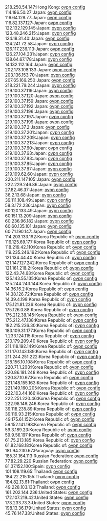 218.250.54.147:Hong Kong: [ovpn config](vpn/218_250_54_147.ovpn)  
114.186.50.27:Japan: [ovpn config](vpn/114_186_50_27.ovpn)  
116.64.128.77:Japan: [ovpn config](vpn/116_64_128_77.ovpn)  
116.82.137.127:Japan: [ovpn config](vpn/116_82_137_127.ovpn)  
122.132.129.145:Japan: [ovpn config](vpn/122_132_129_145.ovpn)  
123.48.246.215:Japan: [ovpn config](vpn/123_48_246_215.ovpn)  
124.18.31.40:Japan: [ovpn config](vpn/124_18_31_40.ovpn)  
124.241.72.58:Japan: [ovpn config](vpn/124_241_72_58.ovpn)  
126.117.236.113:Japan: [ovpn config](vpn/126_117_236_113.ovpn)  
126.27.104.231:Japan: [ovpn config](vpn/126_27_104_231.ovpn)  
138.64.67.178:Japan: [ovpn config](vpn/138_64_67_178.ovpn)  
14.132.112.164:Japan: [ovpn config](vpn/14_132_112_164.ovpn)  
202.173.108.133:Japan: [ovpn config](vpn/202_173_108_133.ovpn)  
203.136.153.70:Japan: [ovpn config](vpn/203_136_153_70.ovpn)  
207.65.166.250:Japan: [ovpn config](vpn/207_65_166_250.ovpn)  
218.221.79.244:Japan: [ovpn config](vpn/218_221_79_244.ovpn)  
219.100.37.119:Japan: [ovpn config](vpn/219_100_37_119.ovpn)  
219.100.37.120:Japan: [ovpn config](vpn/219_100_37_120.ovpn)  
219.100.37.159:Japan: [ovpn config](vpn/219_100_37_159.ovpn)  
219.100.37.192:Japan: [ovpn config](vpn/219_100_37_192.ovpn)  
219.100.37.196:Japan: [ovpn config](vpn/219_100_37_196.ovpn)  
219.100.37.197:Japan: [ovpn config](vpn/219_100_37_197.ovpn)  
219.100.37.199:Japan: [ovpn config](vpn/219_100_37_199.ovpn)  
219.100.37.2:Japan: [ovpn config](vpn/219_100_37_2.ovpn)  
219.100.37.201:Japan: [ovpn config](vpn/219_100_37_201.ovpn)  
219.100.37.209:Japan: [ovpn config](vpn/219_100_37_209.ovpn)  
219.100.37.213:Japan: [ovpn config](vpn/219_100_37_213.ovpn)  
219.100.37.60:Japan: [ovpn config](vpn/219_100_37_60.ovpn)  
219.100.37.63:Japan: [ovpn config](vpn/219_100_37_63.ovpn)  
219.100.37.83:Japan: [ovpn config](vpn/219_100_37_83.ovpn)  
219.100.37.85:Japan: [ovpn config](vpn/219_100_37_85.ovpn)  
219.100.37.87:Japan: [ovpn config](vpn/219_100_37_87.ovpn)  
219.109.62.60:Japan: [ovpn config](vpn/219_109_62_60.ovpn)  
220.211.147.105:Japan: [ovpn config](vpn/220_211_147_105.ovpn)  
222.229.246.86:Japan: [ovpn config](vpn/222_229_246_86.ovpn)  
27.82.46.37:Japan: [ovpn config](vpn/27_82_46_37.ovpn)  
36.2.13.68:Japan: [ovpn config](vpn/36_2_13_68.ovpn)  
39.111.108.49:Japan: [ovpn config](vpn/39_111_108_49.ovpn)  
58.3.172.236:Japan: [ovpn config](vpn/58_3_172_236.ovpn)  
60.120.133.49:Japan: [ovpn config](vpn/60_120_133_49.ovpn)  
60.151.13.209:Japan: [ovpn config](vpn/60_151_13_209.ovpn)  
60.236.96.182:Japan: [ovpn config](vpn/60_236_96_182.ovpn)  
60.60.135.101:Japan: [ovpn config](vpn/60_60_135_101.ovpn)  
60.71.190.147:Japan: [ovpn config](vpn/60_71_190_147.ovpn)  
114.203.133.192:Korea Republic of: [ovpn config](vpn/114_203_133_192.ovpn)  
116.125.69.177:Korea Republic of: [ovpn config](vpn/116_125_69_177.ovpn)  
118.219.42.110:Korea Republic of: [ovpn config](vpn/118_219_42_110.ovpn)  
119.235.246.192:Korea Republic of: [ovpn config](vpn/119_235_246_192.ovpn)  
121.134.44.40:Korea Republic of: [ovpn config](vpn/121_134_44_40.ovpn)  
121.147.127.242:Korea Republic of: [ovpn config](vpn/121_147_127_242.ovpn)  
121.161.218.2:Korea Republic of: [ovpn config](vpn/121_161_218_2.ovpn)  
122.43.74.63:Korea Republic of: [ovpn config](vpn/122_43_74_63.ovpn)  
125.143.55.135:Korea Republic of: [ovpn config](vpn/125_143_55_135.ovpn)  
125.244.243.144:Korea Republic of: [ovpn config](vpn/125_244_243_144.ovpn)  
14.36.16.2:Korea Republic of: [ovpn config](vpn/14_36_16_2.ovpn)  
14.38.126.72:Korea Republic of: [ovpn config](vpn/14_38_126_72.ovpn)  
14.39.4.198:Korea Republic of: [ovpn config](vpn/14_39_4_198.ovpn)  
175.121.81.236:Korea Republic of: [ovpn config](vpn/175_121_81_236.ovpn)  
175.126.0.88:Korea Republic of: [ovpn config](vpn/175_126_0_88.ovpn)  
175.212.38.145:Korea Republic of: [ovpn config](vpn/175_212_38_145.ovpn)  
175.212.47.138:Korea Republic of: [ovpn config](vpn/175_212_47_138.ovpn)  
182.215.236.30:Korea Republic of: [ovpn config](vpn/182_215_236_30.ovpn)  
183.109.31.177:Korea Republic of: [ovpn config](vpn/183_109_31_177.ovpn)  
1.233.124.115:Korea Republic of: [ovpn config](vpn/1_233_124_115.ovpn)  
210.179.209.40:Korea Republic of: [ovpn config](vpn/210_179_209_40.ovpn)  
211.118.192.149:Korea Republic of: [ovpn config](vpn/211_118_192_149.ovpn)  
211.170.143.189:Korea Republic of: [ovpn config](vpn/211_170_143_189.ovpn)  
211.244.251.222:Korea Republic of: [ovpn config](vpn/211_244_251_222.ovpn)  
218.156.10.108:Korea Republic of: [ovpn config](vpn/218_156_10_108.ovpn)  
220.71.1.203:Korea Republic of: [ovpn config](vpn/220_71_1_203.ovpn)  
220.86.181.248:Korea Republic of: [ovpn config](vpn/220_86_181_248.ovpn)  
220.87.10.67:Korea Republic of: [ovpn config](vpn/220_87_10_67.ovpn)  
221.148.155.163:Korea Republic of: [ovpn config](vpn/221_148_155_163.ovpn)  
221.149.160.205:Korea Republic of: [ovpn config](vpn/221_149_160_205.ovpn)  
222.103.44.166:Korea Republic of: [ovpn config](vpn/222_103_44_166.ovpn)  
222.251.220.46:Korea Republic of: [ovpn config](vpn/222_251_220_46.ovpn)  
222.98.146.246:Korea Republic of: [ovpn config](vpn/222_98_146_246.ovpn)  
39.118.235.89:Korea Republic of: [ovpn config](vpn/39_118_235_89.ovpn)  
39.119.93.215:Korea Republic of: [ovpn config](vpn/39_119_93_215.ovpn)  
49.175.61.152:Korea Republic of: [ovpn config](vpn/49_175_61_152.ovpn)  
59.152.141.198:Korea Republic of: [ovpn config](vpn/59_152_141_198.ovpn)  
59.3.189.23:Korea Republic of: [ovpn config](vpn/59_3_189_23.ovpn)  
59.9.56.197:Korea Republic of: [ovpn config](vpn/59_9_56_197.ovpn)  
61.75.213.185:Korea Republic of: [ovpn config](vpn/61_75_213_185.ovpn)  
61.82.168.18:Korea Republic of: [ovpn config](vpn/61_82_168_18.ovpn)  
181.94.230.67:Paraguay: [ovpn config](vpn/181_94_230_67.ovpn)  
185.31.164.113:Russian Federation: [ovpn config](vpn/185_31_164_113.ovpn)  
77.82.29.220:Russian Federation: [ovpn config](vpn/77_82_29_220.ovpn)  
81.37.152.100:Spain: [ovpn config](vpn/81_37_152_100.ovpn)  
101.108.119.65:Thailand: [ovpn config](vpn/101_108_119_65.ovpn)  
184.22.215.155:Thailand: [ovpn config](vpn/184_22_215_155.ovpn)  
184.82.13.61:Thailand: [ovpn config](vpn/184_82_13_61.ovpn)  
49.228.103.133:Thailand: [ovpn config](vpn/49_228_103_133.ovpn)  
161.202.144.236:United States: [ovpn config](vpn/161_202_144_236.ovpn)  
172.107.219.42:United States: [ovpn config](vpn/172_107_219_42.ovpn)  
173.233.73.3:United States: [ovpn config](vpn/173_233_73_3.ovpn)  
198.13.36.179:United States: [ovpn config](vpn/198_13_36_179.ovpn)  
45.76.147.33:United States: [ovpn config](vpn/45_76_147_33.ovpn)  
